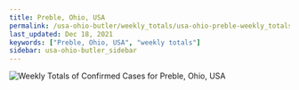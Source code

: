 ```yaml
---
title: Preble, Ohio, USA
permalink: /usa-ohio-butler/weekly_totals/usa-ohio-preble-weekly_totals.html
last_updated: Dec 18, 2021
keywords: ["Preble, Ohio, USA", "weekly totals"]
sidebar: usa-ohio-butler_sidebar
---
```


![Weekly Totals of Confirmed Cases for Preble, Ohio, USA](/covid_tracker/images/graphs/usa-ohio-preble-weekly_totals_graph.png)
